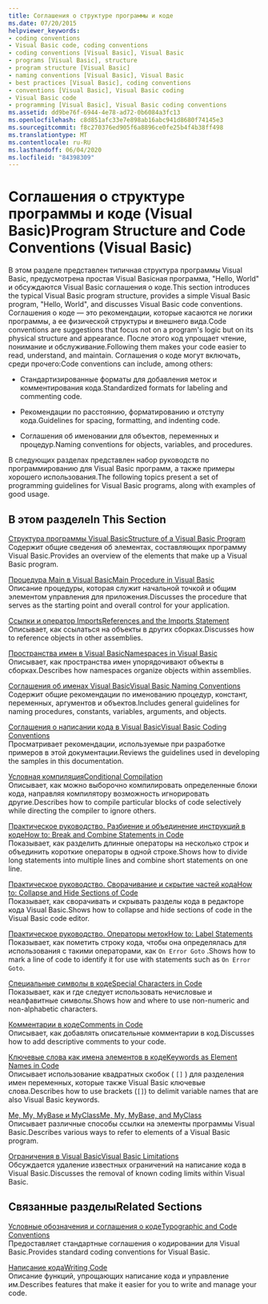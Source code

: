 ```yaml
---
title: Соглашения о структуре программы и коде
ms.date: 07/20/2015
helpviewer_keywords:
- coding conventions
- Visual Basic code, coding conventions
- coding conventions [Visual Basic], Visual Basic
- programs [Visual Basic], structure
- program structure [Visual Basic]
- naming conventions [Visual Basic], Visual Basic
- best practices [Visual Basic], coding conventions
- conventions [Visual Basic], Visual Basic coding
- Visual Basic code
- programming [Visual Basic], Visual Basic coding conventions
ms.assetid: dd9be76f-6944-4e78-ad72-0b6084a3fc13
ms.openlocfilehash: c8d851afc33e7e898ab16abc941d8680f74145e3
ms.sourcegitcommit: f8c270376ed905f6a8896ce0fe25b4f4b38ff498
ms.translationtype: MT
ms.contentlocale: ru-RU
ms.lasthandoff: 06/04/2020
ms.locfileid: "84398309"
---
```

# <a name="program-structure-and-code-conventions-visual-basic"></a><span data-ttu-id="12faf-102">Соглашения о структуре программы и коде (Visual Basic)</span><span class="sxs-lookup"><span data-stu-id="12faf-102">Program Structure and Code Conventions (Visual Basic)</span></span>
<span data-ttu-id="12faf-103">В этом разделе представлен типичная структура программы Visual Basic, предусмотрена простая Visual Basicная программа, "Hello, World" и обсуждаются Visual Basic соглашения о коде.</span><span class="sxs-lookup"><span data-stu-id="12faf-103">This section introduces the typical Visual Basic program structure, provides a simple Visual Basic program, "Hello, World", and discusses Visual Basic code conventions.</span></span> <span data-ttu-id="12faf-104">Соглашения о коде — это рекомендации, которые касаются не логики программы, а ее физической структуры и внешнего вида.</span><span class="sxs-lookup"><span data-stu-id="12faf-104">Code conventions are suggestions that focus not on a program's logic but on its physical structure and appearance.</span></span> <span data-ttu-id="12faf-105">После этого код упрощает чтение, понимание и обслуживание.</span><span class="sxs-lookup"><span data-stu-id="12faf-105">Following them makes your code easier to read, understand, and maintain.</span></span> <span data-ttu-id="12faf-106">Соглашения о коде могут включать, среди прочего:</span><span class="sxs-lookup"><span data-stu-id="12faf-106">Code conventions can include, among others:</span></span>  
  
- <span data-ttu-id="12faf-107">Стандартизированные форматы для добавления меток и комментирования кода.</span><span class="sxs-lookup"><span data-stu-id="12faf-107">Standardized formats for labeling and commenting code.</span></span>  
  
- <span data-ttu-id="12faf-108">Рекомендации по расстоянию, форматированию и отступу кода.</span><span class="sxs-lookup"><span data-stu-id="12faf-108">Guidelines for spacing, formatting, and indenting code.</span></span>  
  
- <span data-ttu-id="12faf-109">Соглашения об именовании для объектов, переменных и процедур.</span><span class="sxs-lookup"><span data-stu-id="12faf-109">Naming conventions for objects, variables, and procedures.</span></span>  
  
 <span data-ttu-id="12faf-110">В следующих разделах представлен набор руководств по программированию для Visual Basic программ, а также примеры хорошего использования.</span><span class="sxs-lookup"><span data-stu-id="12faf-110">The following topics present a set of programming guidelines for Visual Basic programs, along with examples of good usage.</span></span>  
  
## <a name="in-this-section"></a><span data-ttu-id="12faf-111">В этом разделе</span><span class="sxs-lookup"><span data-stu-id="12faf-111">In This Section</span></span>  
 [<span data-ttu-id="12faf-112">Структура программы Visual Basic</span><span class="sxs-lookup"><span data-stu-id="12faf-112">Structure of a Visual Basic Program</span></span>](structure-of-a-visual-basic-program.md)  
 <span data-ttu-id="12faf-113">Содержит общие сведения об элементах, составляющих программу Visual Basic.</span><span class="sxs-lookup"><span data-stu-id="12faf-113">Provides an overview of the elements that make up a Visual Basic program.</span></span>  
  
 [<span data-ttu-id="12faf-114">Процедура Main в Visual Basic</span><span class="sxs-lookup"><span data-stu-id="12faf-114">Main Procedure in Visual Basic</span></span>](main-procedure.md)  
 <span data-ttu-id="12faf-115">Описание процедуры, которая служит начальной точкой и общим элементом управления для приложения.</span><span class="sxs-lookup"><span data-stu-id="12faf-115">Discusses the procedure that serves as the starting point and overall control for your application.</span></span>  
  
 [<span data-ttu-id="12faf-116">Ссылки и оператор Imports</span><span class="sxs-lookup"><span data-stu-id="12faf-116">References and the Imports Statement</span></span>](references-and-the-imports-statement.md)  
 <span data-ttu-id="12faf-117">Описывает, как ссылаться на объекты в других сборках.</span><span class="sxs-lookup"><span data-stu-id="12faf-117">Discusses how to reference objects in other assemblies.</span></span>  
  
 [<span data-ttu-id="12faf-118">Пространства имен в Visual Basic</span><span class="sxs-lookup"><span data-stu-id="12faf-118">Namespaces in Visual Basic</span></span>](namespaces.md)  
 <span data-ttu-id="12faf-119">Описывает, как пространства имен упорядочивают объекты в сборках.</span><span class="sxs-lookup"><span data-stu-id="12faf-119">Describes how namespaces organize objects within assemblies.</span></span>  
  
 [<span data-ttu-id="12faf-120">Соглашения об именах Visual Basic</span><span class="sxs-lookup"><span data-stu-id="12faf-120">Visual Basic Naming Conventions</span></span>](naming-conventions.md)  
 <span data-ttu-id="12faf-121">Содержит общие рекомендации по именованию процедур, констант, переменных, аргументов и объектов.</span><span class="sxs-lookup"><span data-stu-id="12faf-121">Includes general guidelines for naming procedures, constants, variables, arguments, and objects.</span></span>  
  
 [<span data-ttu-id="12faf-122">Соглашения о написании кода в Visual Basic</span><span class="sxs-lookup"><span data-stu-id="12faf-122">Visual Basic Coding Conventions</span></span>](coding-conventions.md)  
 <span data-ttu-id="12faf-123">Просматривает рекомендации, используемые при разработке примеров в этой документации.</span><span class="sxs-lookup"><span data-stu-id="12faf-123">Reviews the guidelines used in developing the samples in this documentation.</span></span>  
  
 [<span data-ttu-id="12faf-124">Условная компиляция</span><span class="sxs-lookup"><span data-stu-id="12faf-124">Conditional Compilation</span></span>](conditional-compilation.md)  
 <span data-ttu-id="12faf-125">Описывает, как можно выборочно компилировать определенные блоки кода, направляя компилятору возможность игнорировать другие.</span><span class="sxs-lookup"><span data-stu-id="12faf-125">Describes how to compile particular blocks of code selectively while directing the compiler to ignore others.</span></span>  
  
 [<span data-ttu-id="12faf-126">Практическое руководство. Разбиение и объединение инструкций в коде</span><span class="sxs-lookup"><span data-stu-id="12faf-126">How to: Break and Combine Statements in Code</span></span>](how-to-break-and-combine-statements-in-code.md)  
 <span data-ttu-id="12faf-127">Показывает, как разделить длинные операторы на несколько строк и объединить короткие операторы в одной строке.</span><span class="sxs-lookup"><span data-stu-id="12faf-127">Shows how to divide long statements into multiple lines and combine short statements on one line.</span></span>  
  
 [<span data-ttu-id="12faf-128">Практическое руководство. Сворачивание и скрытие частей кода</span><span class="sxs-lookup"><span data-stu-id="12faf-128">How to: Collapse and Hide Sections of Code</span></span>](how-to-collapse-and-hide-sections-of-code.md)  
 <span data-ttu-id="12faf-129">Показывает, как сворачивать и скрывать разделы кода в редакторе кода Visual Basic.</span><span class="sxs-lookup"><span data-stu-id="12faf-129">Shows how to collapse and hide sections of code in the Visual Basic code editor.</span></span>  
  
 [<span data-ttu-id="12faf-130">Практическое руководство. Операторы меток</span><span class="sxs-lookup"><span data-stu-id="12faf-130">How to: Label Statements</span></span>](how-to-label-statements.md)  
 <span data-ttu-id="12faf-131">Показывает, как пометить строку кода, чтобы она определялась для использования с такими операторами, как `On Error Goto` .</span><span class="sxs-lookup"><span data-stu-id="12faf-131">Shows how to mark a line of code to identify it for use with statements such as `On Error Goto`.</span></span>  
  
 [<span data-ttu-id="12faf-132">Специальные символы в коде</span><span class="sxs-lookup"><span data-stu-id="12faf-132">Special Characters in Code</span></span>](special-characters-in-code.md)  
 <span data-ttu-id="12faf-133">Показывает, как и где следует использовать нечисловые и неалфавитные символы.</span><span class="sxs-lookup"><span data-stu-id="12faf-133">Shows how and where to use non-numeric and non-alphabetic characters.</span></span>  
  
 [<span data-ttu-id="12faf-134">Комментарии в коде</span><span class="sxs-lookup"><span data-stu-id="12faf-134">Comments in Code</span></span>](comments-in-code.md)  
 <span data-ttu-id="12faf-135">Описывает, как добавлять описательные комментарии в код.</span><span class="sxs-lookup"><span data-stu-id="12faf-135">Discusses how to add descriptive comments to your code.</span></span>  
  
 [<span data-ttu-id="12faf-136">Ключевые слова как имена элементов в коде</span><span class="sxs-lookup"><span data-stu-id="12faf-136">Keywords as Element Names in Code</span></span>](keywords-as-element-names-in-code.md)  
 <span data-ttu-id="12faf-137">Описывает использование квадратных скобок ( `[]` ) для разделения имен переменных, которые также Visual Basic ключевые слова.</span><span class="sxs-lookup"><span data-stu-id="12faf-137">Describes how to use brackets (`[]`) to delimit variable names that are also Visual Basic keywords.</span></span>  
  
 [<span data-ttu-id="12faf-138">Me, My, MyBase и MyClass</span><span class="sxs-lookup"><span data-stu-id="12faf-138">Me, My, MyBase, and MyClass</span></span>](me-my-mybase-and-myclass.md)  
 <span data-ttu-id="12faf-139">Описывает различные способы ссылки на элементы программы Visual Basic.</span><span class="sxs-lookup"><span data-stu-id="12faf-139">Describes various ways to refer to elements of a Visual Basic program.</span></span>  
  
 [<span data-ttu-id="12faf-140">Ограничения в Visual Basic</span><span class="sxs-lookup"><span data-stu-id="12faf-140">Visual Basic Limitations</span></span>](limitations.md)  
 <span data-ttu-id="12faf-141">Обсуждается удаление известных ограничений на написание кода в Visual Basic.</span><span class="sxs-lookup"><span data-stu-id="12faf-141">Discusses the removal of known coding limits within Visual Basic.</span></span>  
  
## <a name="related-sections"></a><span data-ttu-id="12faf-142">Связанные разделы</span><span class="sxs-lookup"><span data-stu-id="12faf-142">Related Sections</span></span>  
 [<span data-ttu-id="12faf-143">Условные обозначения и соглашения о коде</span><span class="sxs-lookup"><span data-stu-id="12faf-143">Typographic and Code Conventions</span></span>](../../language-reference/typographic-and-code-conventions.md)  
 <span data-ttu-id="12faf-144">Предоставляет стандартные соглашения о кодировании для Visual Basic.</span><span class="sxs-lookup"><span data-stu-id="12faf-144">Provides standard coding conventions for Visual Basic.</span></span>  
  
 [<span data-ttu-id="12faf-145">Написание кода</span><span class="sxs-lookup"><span data-stu-id="12faf-145">Writing Code</span></span>](/visualstudio/ide/writing-code-in-the-code-and-text-editor)  
 <span data-ttu-id="12faf-146">Описание функций, упрощающих написание кода и управление им.</span><span class="sxs-lookup"><span data-stu-id="12faf-146">Describes features that make it easier for you to write and manage your code.</span></span>
